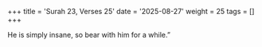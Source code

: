+++
title = 'Surah 23, Verses 25'
date = '2025-08-27'
weight = 25
tags = []
+++

He is simply insane, so bear with him for a while.” 